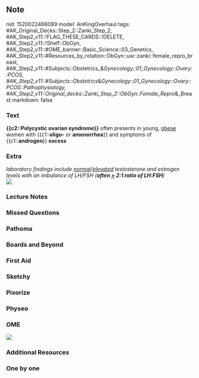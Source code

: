 ## Note
nid: 1520022466089
model: AnKingOverhaul
tags: #AK_Original_Decks::Step_2::Zanki_Step_2, #AK_Step2_v11::!FLAG_THESE_CARDS::!DELETE, #AK_Step2_v11::!Shelf::ObGyn, #AK_Step2_v11::#OME_banner::Basic_Science::03_Genetics, #AK_Step2_v11::#Resources_by_rotation::ObGyn::uw::zanki::female_repro_breast, #AK_Step2_v11::#Subjects::Obstetrics_&_Gynecology::01_Gynecology::Ovary::PCOS, #AK_Step2_v11::#Subjects::Obstetrics_&_Gynecology::01_Gynecology::Ovary::PCOS::Pathophysiology, #AK_Step2_v11::Original_decks::Zanki_Step_2::ObGyn::Female_Repro_&_Breast
markdown: false

### Text
<b>{{c2::Polycystic ovarian syndrome}}</b> often presents in young,
<u>obese</u> women with {{c1::<b>oligo-</b> or <b>amenorrhea</b>}}
and symptoms of {{c1::<b>androgen</b>}} <b>excess</b>

### Extra
<div>
  <i>laboratory findings include <u>normal</u>/<u>elevated</u>
  testosterone and estrogen levels with an imbalance of LH/FSH
  (<b>often <u>></u> 2:1 ratio of LH:FSH</b>)</i>
</div><img src="pcos%20(1).png">

### Lecture Notes


### Missed Questions


### Pathoma


### Boards and Beyond


### First Aid


### Sketchy


### Pixorize


### Physeo


### OME
<div class="ome-widget">
  <a href="https://onlinemeded.org/spa/obgyn?ref=anki"><img src=
  "_OME_AnkiFlashcards_Topic_5.png"></a>
</div>

### Additional Resources


### One by one

